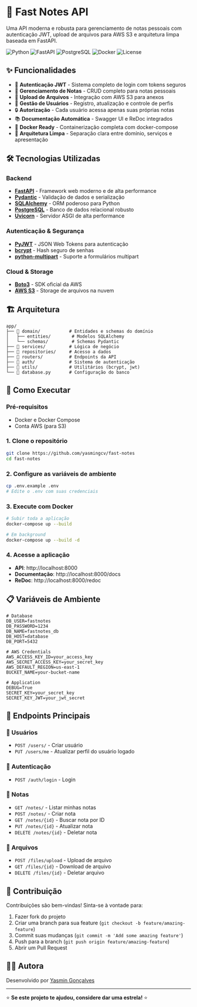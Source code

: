 # 🚀 Fast Notes API

Uma API moderna e robusta para gerenciamento de notas pessoais com autenticação JWT, upload de arquivos para AWS S3 e arquitetura limpa baseada em FastAPI.

![Python](https://img.shields.io/badge/Python-3.11-blue.svg)
![FastAPI](https://img.shields.io/badge/FastAPI-0.115.0-green.svg)
![PostgreSQL](https://img.shields.io/badge/PostgreSQL-15-blue.svg)
![Docker](https://img.shields.io/badge/Docker-ready-blue.svg)
![License](https://img.shields.io/badge/License-MIT-yellow.svg)

## ✨ Funcionalidades

- 🔐 **Autenticação JWT** - Sistema completo de login com tokens seguros
- 📝 **Gerenciamento de Notas** - CRUD completo para notas pessoais
- 📁 **Upload de Arquivos** - Integração com AWS S3 para anexos
- 👤 **Gestão de Usuários** - Registro, atualização e controle de perfis
- 🔒 **Autorização** - Cada usuário acessa apenas suas próprias notas
- 📚 **Documentação Automática** - Swagger UI e ReDoc integrados
- 🐳 **Docker Ready** - Containerização completa com docker-compose
- 🔧 **Arquitetura Limpa** - Separação clara entre domínio, serviços e apresentação

## 🛠️ Tecnologias Utilizadas

### Backend
- **[FastAPI](https://fastapi.tiangolo.com/)** - Framework web moderno e de alta performance
- **[Pydantic](https://pydantic-docs.helpmanual.io/)** - Validação de dados e serialização
- **[SQLAlchemy](https://sqlalchemy.org/)** - ORM poderoso para Python
- **[PostgreSQL](https://postgresql.org/)** - Banco de dados relacional robusto
- **[Uvicorn](https://uvicorn.org/)** - Servidor ASGI de alta performance

### Autenticação & Segurança
- **[PyJWT](https://pyjwt.readthedocs.io/)** - JSON Web Tokens para autenticação
- **[bcrypt](https://pypi.org/project/bcrypt/)** - Hash seguro de senhas
- **[python-multipart](https://pypi.org/project/python-multipart/)** - Suporte a formulários multipart

### Cloud & Storage
- **[Boto3](https://boto3.amazonaws.com/)** - SDK oficial da AWS
- **[AWS S3](https://aws.amazon.com/s3/)** - Storage de arquivos na nuvem

## 🏗️ Arquitetura

```
app/
├── 📁 domain/           # Entidades e schemas do domínio
│   ├── entities/        # Modelos SQLAlchemy
│   └── schemas/         # Schemas Pydantic
├── 📁 services/         # Lógica de negócio
├── 📁 repositories/     # Acesso a dados
├── 📁 routers/          # Endpoints da API
├── 📁 auth/             # Sistema de autenticação
├── 📁 utils/            # Utilitários (bcrypt, jwt)
└── 📄 database.py       # Configuração do banco
```

## 🚀 Como Executar

### Pré-requisitos
- Docker e Docker Compose
- Conta AWS (para S3)

### 1. Clone o repositório
```bash
git clone https://github.com/yasmingcv/fast-notes
cd fast-notes
```

### 2. Configure as variáveis de ambiente
```bash
cp .env.example .env
# Edite o .env com suas credenciais
```

### 3. Execute com Docker
```bash
# Subir toda a aplicação
docker-compose up --build

# Em background
docker-compose up --build -d
```

### 4. Acesse a aplicação
- **API**: http://localhost:8000
- **Documentação**: http://localhost:8000/docs
- **ReDoc**: http://localhost:8000/redoc

## 📋 Variáveis de Ambiente

```env
# Database
DB_USER=fastnotes
DB_PASSWORD=1234
DB_NAME=fastnotes_db
DB_HOST=database
DB_PORT=5432

# AWS Credentials
AWS_ACCESS_KEY_ID=your_access_key
AWS_SECRET_ACCESS_KEY=your_secret_key
AWS_DEFAULT_REGION=us-east-1
BUCKET_NAME=your-bucket-name

# Application
DEBUG=True
SECRET_KEY=your_secret_key
SECRET_KEY_JWT=your_jwt_secret
```

## 📖 Endpoints Principais

### 👤 Usuários
- `POST /users/` - Criar usuário
- `PUT /users/me` - Atualizar perfil do usuário logado

### 🔐 Autenticação
- `POST /auth/login` - Login

### 📝 Notas
- `GET /notes/` - Listar minhas notas
- `POST /notes/` - Criar nota
- `GET /notes/{id}` - Buscar nota por ID
- `PUT /notes/{id}` - Atualizar nota
- `DELETE /notes/{id}` - Deletar nota

### 📁 Arquivos
- `POST /files/upload` - Upload de arquivo
- `GET /files/{id}` - Download de arquivo
- `DELETE /files/{id}` - Deletar arquivo


## 🤝 Contribuição

Contribuições são bem-vindas! Sinta-se à vontade para:

1. Fazer fork do projeto
2. Criar uma branch para sua feature (`git checkout -b feature/amazing-feature`)
3. Commit suas mudanças (`git commit -m 'Add some amazing feature'`)
4. Push para a branch (`git push origin feature/amazing-feature`)
5. Abrir um Pull Request

## 👨‍💻 Autora

Desenvolvido por [Yasmin Gonçalves](https://github.com/yasmingcv)

---

⭐ **Se este projeto te ajudou, considere dar uma estrela!** ⭐